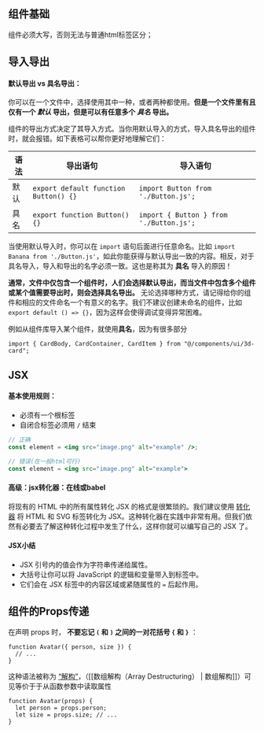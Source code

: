 ## 组件基础

组件必须大写，否则无法与普通html标签区分；

## 导入导出

#### 默认导出 vs 具名导出：

你可以在一个文件中，选择使用其中一种，或者两种都使用。**但是一个文件里有且仅有一个 _默认_ 导出，但是可以有任意多个 _具名_ 导出。**

组件的导出方式决定了其导入方式。当你用默认导入的方式，导入具名导出的组件时，就会报错。如下表格可以帮你更好地理解它们：

| 语法 | 导出语句                              | 导入语句                                |
| ---- | ------------------------------------- | --------------------------------------- |
| 默认 | `export default function Button() {}` | `import Button from './Button.js';`     |
| 具名 | `export function Button() {}`         | `import { Button } from './Button.js';` |

当使用默认导入时，你可以在 `import` 语句后面进行任意命名。比如 `import Banana from './Button.js'`，如此你能获得与默认导出一致的内容。相反，对于具名导入，导入和导出的名字必须一致。这也是称其为 **具名** 导入的原因！

**通常，文件中仅包含一个组件时，人们会选择默认导出，而当文件中包含多个组件或某个值需要导出时，则会选择具名导出。** 无论选择哪种方式，请记得给你的组件和相应的文件命名一个有意义的名字。我们不建议创建未命名的组件，比如 `export default () => {}`，因为这样会使得调试变得异常困难。

例如从组件库导入某个组件，就使用**具名**，因为有很多部分

```tsx
import { CardBody, CardContainer, CardItem } from "@/components/ui/3d-card";
```

## JSX

#### 基本使用规则：

- 必须有一个根标签
- 自闭合标签必须用 `/` 结束

```jsx
// 正确
const element = <img src="image.png" alt="example" />;

// 错误(在一般html可行)
const element = <img src="image.png" alt="example">

```

#### 高级：jsx转化器：在线或babel

将现有的 HTML 中的所有属性转化 JSX 的格式是很繁琐的。我们建议使用 [转化器](https://transform.tools/html-to-jsx) 将 HTML 和 SVG 标签转化为 JSX。这种转化器在实践中非常有用。但我们依然有必要去了解这种转化过程中发生了什么，这样你就可以编写自己的 JSX 了。

#### JSX小结

- JSX 引号内的值会作为字符串传递给属性。
- 大括号让你可以将 JavaScript 的逻辑和变量带入到标签中。
- 它们会在 JSX 标签中的内容区域或紧随属性的 `=` 后起作用。

## 组件的Props传递

在声明 props 时， **不要忘记 `(` 和 `)` 之间的一对花括号 `{` 和 `}`** ：

```tsx
function Avatar({ person, size }) {
  // ...
}
```

这种语法被称为 [“解构”](https://developer.mozilla.org/docs/Web/JavaScript/Reference/Operators/Destructuring_assignment#Unpacking_fields_from_objects_passed_as_a_function_parameter)，（[[数组解构（Array Destructuring） | 数组解构]]）可见等价于于从函数参数中读取属性

```tsx
function Avatar(props) {
  let person = props.person;
  let size = props.size; // ...
}
```
